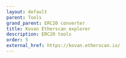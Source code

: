 ```yaml
---
layout: default
parent: Tools
grand_parent: ERC20 converter 
title: Kovan Etherscan explorer
description: ERC20 tools
order: 5
external_href: https://kovan.etherscan.io/
---
```

